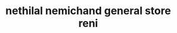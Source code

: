 ---
title: "nethilal nemichand general store reni"
url: /reni/nethilal-nemichand-general-store-reni/
shop: general
---
